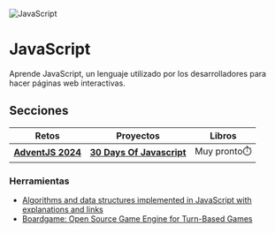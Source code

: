![JavaScript](https://res.cloudinary.com/dwczjy8e4/image/upload/v1733594691/share_it_gh_banners/javascript_gh_banner_bgsby9.png)

# JavaScript

Aprende JavaScript, un lenguaje utilizado por los desarrolladores para hacer páginas web interactivas.

## Secciones

| Retos                                       | Proyectos                                          | Libros       |
| ------------------------------------------- | -------------------------------------------------- | ------------ |
| [**AdventJS 2024**](./retos/adventjs-2024/) | [**30 Days Of Javascript**](./proyectos/README.md) | Muy pronto⏱️ |

### Herramientas
- [Algorithms and data structures implemented in JavaScript with explanations and links](https://github.com/trekhleb/javascript-algorithms)
- [Boardgame: Open Source Game Engine for Turn-Based Games](https://boardgame.io/)

